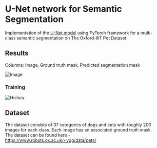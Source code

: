 # U-Net network for Semantic Segmentation

Implementation of the [U-Net model](https://arxiv.org/abs/1505.04597) using PyTorch framework for a multi-class semantic
segmentation on The Oxford-IIIT Pet Dataset

## Results

Columns: Image, Ground truth mask, Predicted segmentation mask

![Image](https://github.com/Kojec1/Oxford-IIIT-Pets-Segmentation/blob/main/output/pred.png)

### Training

![History](https://github.com/Kojec1/Oxford-IIIT-Pets-Segmentation/blob/main/output/history.png)

## Dataset

The dataset consists of 37 categories of dogs and cats with roughly 200 images for each class. Each image has an
associated ground truth mask. </br>
The dataset can be found here - https://www.robots.ox.ac.uk/~vgg/data/pets/